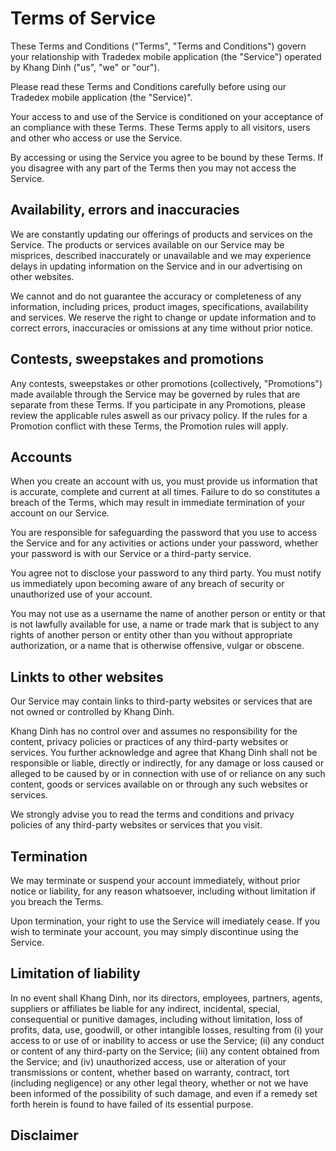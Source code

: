 # Terms of Service

These Terms and Conditions ("Terms", "Terms and Conditions") govern your relationship with Tradedex mobile application (the "Service") operated by Khang Dinh ("us", "we" or "our").

Please read these Terms and Conditions carefully before using our Tradedex mobile application (the "Service)".

Your access to and use of the Service is conditioned on your acceptance of an compliance with these Terms. These Terms apply to all visitors, users and other who access or use the Service.

By accessing or using the Service you agree to be bound by these Terms. If you disagree with any part of the Terms then you may not access the Service.


## Availability, errors and inaccuracies

We are constantly updating our offerings of products and services on the Service. The products or services available on our Service may be misprices, described inaccurately or unavailable and we may experience delays in updating information on the Service and in our advertising on other websites.

We cannot and do not guarantee the accuracy or completeness of any information, including prices, product images, specifications, availability and services. We reserve the right to change or update information and to correct errors, inaccuracies or omissions at any time without prior notice.


## Contests, sweepstakes and promotions

Any contests, sweepstakes or other promotions (collectively, "Promotions") made available through the Service may be governed by rules that are separate from these Terms. If you participate in any Promotions, please review the applicable rules aswell as our privacy policy. If the rules for a Promotion conflict with these Terms, the Promotion rules will apply.


## Accounts

When you create an account with us, you must provide us information that is accurate, complete and current at all times. Failure to do so constitutes a breach of the Terms, which may result in immediate termination of your account on our Service.

You are responsible for safeguarding the password that you use to access the Service and for any activities or actions under your password, whether your password is with our Service or a  third-party service.

You agree not to disclose your password to any third party. You must notify us immediately upon becoming aware of any breach of security or unauthorized use of your account.

You may not use as a username the name of another person or entity or that is not lawfully available for use, a name or trade mark that is subject to any rights of another person or entity other than you without appropriate authorization, or a name that is otherwise offensive, vulgar or obscene.


## Linkts to other websites

Our Service may contain links to third-party websites or services that are not owned or controlled by Khang Dinh.

Khang Dinh has no control over and assumes no responsibility for the content, privacy policies or practices of any third-party websites or services. You further acknowledge and agree that Khang Dinh shall not be responsible or liable, directly or indirectly, for any damage or loss caused or alleged to be caused by or in connection with use of or reliance on any such content, goods or services available on or through any such websites or services.

We strongly advise you to read the terms and conditions and privacy policies of any third-party websites or services that you visit.


## Termination

We may terminate or suspend your account immediately, without prior notice or liability, for any reason whatsoever, including without limitation if you breach the Terms.

Upon termination, your right to use the Service will imediately cease. If you wish to terminate your account, you may simply discontinue using the Service.


## Limitation of liability

In no event shall Khang Dinh, nor its directors, employees, partners, agents, suppliers or affiliates be liable for any indirect, incidental, special, consequential or punitive damages, including without limitation, loss of profits, data, use, goodwill, or other intangible losses, resulting from (i) your access to or use of or inability to access or use the Service; (ii) any conduct or content of any third-party on the Service; (iii) any content obtained from the Service; and (iv) unauthorized access, use or alteration of your transmissions or content, whether based on warranty, contract, tort (including negligence) or any other legal theory, whether or not we have been informed of the possibility of such damage, and even if a remedy set forth herein is found to have failed of its essential purpose.


## Disclaimer

